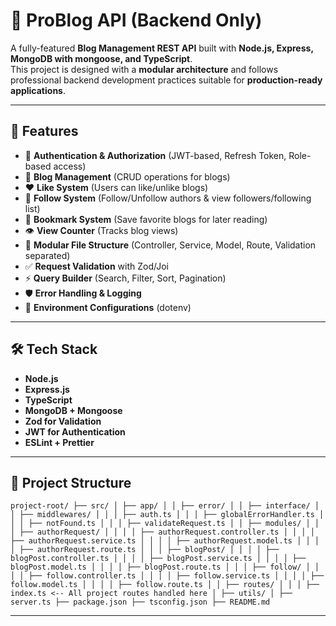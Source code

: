 # 📖 ProBlog API (Backend Only)

A fully-featured **Blog Management REST API** built with **Node.js, Express, MongoDB with mongoose, and TypeScript**.  
This project is designed with a **modular architecture** and follows professional backend development practices suitable for **production-ready applications**.

---

## 🚀 Features

- 🔐 **Authentication & Authorization** (JWT-based, Refresh Token, Role-based access)
- 📝 **Blog Management** (CRUD operations for blogs)
- ❤️ **Like System** (Users can like/unlike blogs)
- 👥 **Follow System** (Follow/Unfollow authors & view followers/following list)
- 🔖 **Bookmark System** (Save favorite blogs for later reading)
- 👁️ **View Counter** (Tracks blog views)
- 📂 **Modular File Structure** (Controller, Service, Model, Route, Validation separated)
- ✅ **Request Validation** with Zod/Joi
- ⚡ **Query Builder** (Search, Filter, Sort, Pagination)
- 🛡️ **Error Handling & Logging**
- 📌 **Environment Configurations** (dotenv)

---


## 🛠️ Tech Stack

- **Node.js**
- **Express.js**
- **TypeScript**
- **MongoDB + Mongoose**
- **Zod for Validation**
- **JWT for Authentication**
- **ESLint + Prettier**

---




## 📂 Project Structure

`
project-root/
├── src/
│ ├── app/
│ │ ├── error/
│ │ ├── interface/
│ │ ├── middlewares/
│ │ │ ├── auth.ts
│ │ │ ├── globalErrorHandler.ts
│ │ │ ├── notFound.ts
│ │ │ ├── validateRequest.ts
│ │ ├── modules/
│ │ │ ├── authorRequest/
│ │ │ │ ├── authorRequest.controller.ts
│ │ │ │ ├── authorRequest.service.ts
│ │ │ │ ├── authorRequest.model.ts
│ │ │ │ ├── authorRequest.route.ts
│ │ │ ├── blogPost/
│ │ │ │ ├── blogPost.controller.ts
│ │ │ │ ├── blogPost.service.ts
│ │ │ │ ├── blogPost.model.ts
│ │ │ │ ├── blogPost.route.ts
│ │ │ ├── follow/
│ │ │ │ ├── follow.controller.ts
│ │ │ │ ├── follow.service.ts
│ │ │ │ ├── follow.model.ts
│ │ │ │ ├── follow.route.ts
│ │ ├── routes/
│ │ │ ├── index.ts <-- All project routes handled here
│ ├── utils/
│ ├── server.ts
├── package.json
├── tsconfig.json
├── README.md
`


---